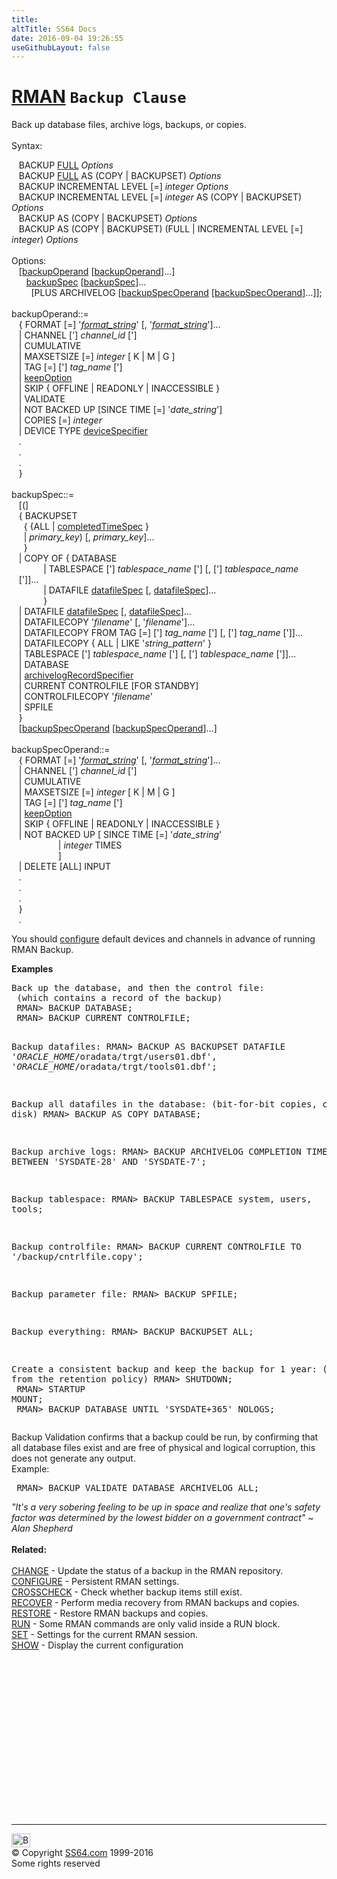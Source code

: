 ```yaml
---
title:
altTitle: SS64 Docs
date: 2016-09-04 19:26:55
useGithubLayout: false
---
```

<!-- #BeginLibraryItem "/Library/head_ora.lbi" --><!-- #EndLibraryItem --><h1><a href="rman.html">RMAN</a> <code>Backup Clause</code></h1> 
<p>Back up database files, archive logs, backups, or copies.<br>
  <br>
  Syntax:</p>
<p class="code">&nbsp;&nbsp;&nbsp;BACKUP <u>FULL</u> <i>Options<br>
</i>&nbsp;&nbsp;&nbsp;BACKUP <u>FULL</u> AS (COPY | BACKUPSET) <i>Options</i><br>
&nbsp;&nbsp;&nbsp;BACKUP INCREMENTAL LEVEL [=] <i>integer</i> <i>Options</i><br>
&nbsp;&nbsp;&nbsp;BACKUP INCREMENTAL LEVEL [=] <i>integer</i> AS (COPY | BACKUPSET) <i>Options</i><br>
&nbsp;&nbsp;&nbsp;BACKUP AS (COPY | BACKUPSET) <i>Options</i><br>
&nbsp;&nbsp;&nbsp;BACKUP AS (COPY | BACKUPSET) (FULL | INCREMENTAL LEVEL [=] <i>integer</i>) <i>Options</i><br>
<br>
Options:<br>
&nbsp;&nbsp;&nbsp;[<a href="#backupOperand">backupOperand</a> [<a href="#backupOperand">backupOperand</a>]…]<br>
 &nbsp;&nbsp;&nbsp;&nbsp;&nbsp;&nbsp;<a href="#backupSpec">backupSpec</a> [<a href="#backupSpec">backupSpec</a>]…<br>
 &nbsp;&nbsp;&nbsp;&nbsp;&nbsp;&nbsp;&nbsp;&nbsp;[PLUS ARCHIVELOG [<a href="#backupSpecOperand">backupSpecOperand</a> [<a href="#backupSpecOperand">backupSpecOperand</a>]…]]; <br>
<br>
<a id="backupOperand"></a>backupOperand::=<br>
&nbsp;&nbsp;&nbsp;{ FORMAT [=] '<i><a href="rman_format_string.html">format_string</a></i>' [, '<i><a href="rman_format_string.html">format_string</a></i>']… <br>
&nbsp;&nbsp;&nbsp;| CHANNEL ['] <i>channel_id</i> [']<br>
&nbsp;&nbsp;&nbsp;| CUMULATIVE<br>
&nbsp;&nbsp;&nbsp;| MAXSETSIZE [=] <i>integer</i> [ K | M | G ]<br>
&nbsp;&nbsp;&nbsp;| TAG [=] ['] <i>tag_name</i> [']<br>
&nbsp;&nbsp;&nbsp;| <a href="rman_keepOption.html">keepOption</a><br>
&nbsp;&nbsp;&nbsp;| SKIP { OFFLINE | READONLY | INACCESSIBLE }<br>
&nbsp;&nbsp;&nbsp;| VALIDATE<br>
&nbsp;&nbsp;&nbsp;| NOT BACKED UP [SINCE TIME [=] '<i>date_string</i>']<br>
&nbsp;&nbsp;&nbsp;| COPIES [=] <i>integer</i><br>
&nbsp;&nbsp;&nbsp;| DEVICE TYPE <a href="rman_devicespecifier.html">deviceSpecifier</a><br>
&nbsp;&nbsp;&nbsp;.<br>
&nbsp;&nbsp;&nbsp;.<br>
&nbsp;&nbsp;&nbsp;.<br>
&nbsp;&nbsp;&nbsp;}<br>
<br>
<a id="backupSpec"></a>backupSpec::=<br>
&nbsp;&nbsp;&nbsp;[(] <br>
&nbsp;&nbsp;&nbsp;{ BACKUPSET <br>
&nbsp;&nbsp;&nbsp;&nbsp;&nbsp;{ {ALL | <a href="rman_completedTimeSpec.html">completedTimeSpec</a> } <br>
&nbsp;&nbsp;&nbsp;&nbsp;&nbsp;| <i>primary_key</i>) [, <i>primary_key</i>]…<br>
&nbsp;&nbsp;&nbsp;&nbsp;&nbsp;}<br>
&nbsp;&nbsp;&nbsp;| COPY OF { DATABASE<br> 
&nbsp;&nbsp;&nbsp;&nbsp;&nbsp;&nbsp;&nbsp;&nbsp;&nbsp;&nbsp;&nbsp;&nbsp;&nbsp;| TABLESPACE ['] <i>tablespace_name</i> ['] [, ['] <i>tablespace_name</i> <br>
&nbsp;&nbsp;&nbsp;[']]…<br>
&nbsp;&nbsp;&nbsp;&nbsp;&nbsp;&nbsp;&nbsp;&nbsp;&nbsp;&nbsp;&nbsp;&nbsp;&nbsp;| DATAFILE <a href="rman_datafile.html">datafileSpec</a> [, <a href="rman_datafile.html">datafileSpec</a>]…<br>
&nbsp;&nbsp;&nbsp;&nbsp;&nbsp;&nbsp;&nbsp;&nbsp;&nbsp;&nbsp;&nbsp;&nbsp;&nbsp;}<br>
&nbsp;&nbsp;&nbsp;| DATAFILE <a href="rman_datafile.html">datafileSpec</a> [, <a href="rman_datafile.html">datafileSpec</a>]… <br>
&nbsp;&nbsp;&nbsp;| DATAFILECOPY '<i>filename</i>' [, '<i>filename</i>']…   <br>
&nbsp;&nbsp;&nbsp;| DATAFILECOPY FROM TAG [=] ['] <i>tag_name</i> ['] [, ['] <i>tag_name</i> [']]… <br>
&nbsp;&nbsp;&nbsp;| DATAFILECOPY { ALL | LIKE '<i>string_pattern</i>' }<br>
&nbsp;&nbsp;&nbsp;| TABLESPACE ['] <i>tablespace_name</i> ['] [, ['] <i>tablespace_name</i> [']]… <br>
&nbsp;&nbsp;&nbsp;| DATABASE <br>
&nbsp;&nbsp;&nbsp;| <a href="rman_archivelogRecordSpecifier.html">archivelogRecordSpecifier</a><br>
&nbsp;&nbsp;&nbsp;| CURRENT CONTROLFILE [FOR STANDBY] <br>
&nbsp;&nbsp;&nbsp;| CONTROLFILECOPY '<i>filename</i>'<br>
&nbsp;&nbsp;&nbsp;| SPFILE<br>
&nbsp;&nbsp;&nbsp;}<br>
&nbsp;&nbsp;&nbsp;[<a href="#backupSpecOperand">backupSpecOperand</a> [<a href="#backupSpecOperand">backupSpecOperand</a>]…] <br>
<br>
<a id="backupSpecOperand"></a>backupSpecOperand::=<br>
&nbsp;&nbsp;&nbsp;{ FORMAT [=] '<i><a href="rman_format_string.html">format_string</a></i>' [, '<i><a href="rman_format_string.html">format_string</a></i>']… <br>
&nbsp;&nbsp;&nbsp;| CHANNEL ['] <i>channel_id</i> [']<br>
&nbsp;&nbsp;&nbsp;| CUMULATIVE<br>
&nbsp;&nbsp;&nbsp;| MAXSETSIZE [=] <i>integer</i> [ K | M | G ]<br>
&nbsp;&nbsp;&nbsp;| TAG [=] ['] <i>tag_name</i> [']<br>
&nbsp;&nbsp;&nbsp;| <a href="rman_keepOption.html">keepOption</a><br>
&nbsp;&nbsp;&nbsp;| SKIP { OFFLINE | READONLY | INACCESSIBLE }<br>
&nbsp;&nbsp;&nbsp;| NOT BACKED UP [ SINCE TIME [=] '<i>date_string</i>' <br>
&nbsp;&nbsp;&nbsp;&nbsp;&nbsp;&nbsp;&nbsp;&nbsp;&nbsp;&nbsp;&nbsp;&nbsp;&nbsp;&nbsp;&nbsp;&nbsp;&nbsp;&nbsp;&nbsp;| <i>integer</i> TIMES <br>
&nbsp;&nbsp;&nbsp;&nbsp;&nbsp;&nbsp;&nbsp;&nbsp;&nbsp;&nbsp;&nbsp;&nbsp;&nbsp;&nbsp;&nbsp;&nbsp;&nbsp;&nbsp;&nbsp;]<br>
&nbsp;&nbsp;&nbsp;| DELETE [ALL] INPUT<br>
&nbsp;&nbsp;&nbsp;.<br>
&nbsp;&nbsp;&nbsp;.<br>
&nbsp;&nbsp;&nbsp;.<br>
&nbsp;&nbsp;&nbsp;}<br>
&nbsp;&nbsp;&nbsp;.</p>
<p>You should <a href="rman_configure.html">configure</a> default devices and
  channels in advance of running RMAN Backup.</p>
<p><b>Examples</b></p>
<pre>Back up the database, and then the control file:
 (which contains a record of the backup)
 RMAN&gt; BACKUP DATABASE;<br> RMAN&gt; BACKUP CURRENT CONTROLFILE;

Backup datafiles:
 RMAN&gt; BACKUP AS BACKUPSET DATAFILE
        '<i>ORACLE_HOME</i>/oradata/trgt/users01.dbf',
        '<i>ORACLE_HOME</i>/oradata/trgt/tools01.dbf'; 

Backup all datafiles in the database:
  (bit-for-bit copies, created on disk)
 RMAN&gt; BACKUP AS COPY DATABASE;

Backup archive logs:
 RMAN&gt; BACKUP ARCHIVELOG COMPLETION TIME BETWEEN  'SYSDATE-28' AND 'SYSDATE-7'; 

Backup tablespace:
 RMAN&gt; BACKUP TABLESPACE system, users, tools; 

Backup controlfile:
 RMAN&gt; BACKUP CURRENT CONTROLFILE TO '/backup/cntrlfile.copy'; 

Backup parameter file:
 RMAN&gt; BACKUP SPFILE;

Backup everything:
 RMAN&gt; BACKUP BACKUPSET ALL;

Create a consistent backup and keep the backup for 1 year:
 (exempt from the retention policy)
 RMAN&gt; SHUTDOWN;<br> RMAN&gt; STARTUP MOUNT;<br> RMAN&gt; BACKUP DATABASE UNTIL 'SYSDATE+365' NOLOGS;
</pre>
<p class="BP"> Backup
  Validation confirms that a backup could be run, by confirming that all database
  files
  exist  and are free of physical and logical
  corruption, this does not generate any output.<br>
  Example:</p>
<pre class="CE"> RMAN&gt; BACKUP VALIDATE DATABASE ARCHIVELOG ALL;</pre>
<p><i class="quote">"It's a very sobering feeling to be up in space and realize that one's safety factor was determined by the lowest bidder on a government contract" ~ Alan Shepherd </i><br><br>
<b>Related:</b><br><br>
<a href="rman_change.html">CHANGE</a> - Update the status of a backup in the RMAN repository. <a href="rman_configure.html"><br>
CONFIGURE</a> - Persistent RMAN settings. <a href="rman_crosscheck.html"><br>
CROSSCHECK</a> - Check whether backup items still exist. <br>
<a href="rman_recover.html">RECOVER</a> - Perform media recovery from RMAN backups and copies.<br>
<a href="rman_restore.html">RESTORE</a> - Restore RMAN backups and copies. <br>
<a href="rman_run.html">RUN</a> - Some RMAN commands are only valid inside a RUN block.<br>
<a href="rman_set.html">SET</a> - Settings for the current RMAN session. <br>
<a href="rman_show.html">SHOW</a> - Display the current configuration</p><!-- #BeginLibraryItem "/Library/foot_ora.lbi" --><p><script async="" src="//pagead2.googlesyndication.com/pagead/js/adsbygoogle.js"></script>
<!-- oracle-footer -->
<ins class="adsbygoogle" style="display:inline-block;width:300px;height:250px" data-ad-client="ca-pub-6140977852749469" data-ad-slot="4275490898"></ins>
<script>
(adsbygoogle = window.adsbygoogle || []).push({});
</script></p>
<hr>
<div id="bl" class="footer"><a href="#"><img src="../images/top.png" width="30" height="22" alt="Back to the Top"></a></div>
<div id="br" class="footer, tagline">© Copyright <a href="http://ss64.com/">SS64.com</a> 1999-2016<br>
Some rights reserved</div><!-- #EndLibraryItem -->

